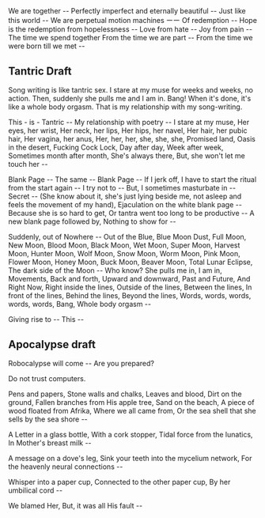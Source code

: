 ##

We are together -- 
Perfectly imperfect and eternally beautiful --
Just like this world --
We are perpetual motion machines ーー
Of redemption --
Hope is the redemption from hopelessness --
Love from hate --
Joy from pain --
The time we spend together From the time we are part --
From the time we were born till we met --


## Tantric Draft

Song writing is like tantric sex. I stare at my muse for weeks and weeks, no action. Then, suddenly she pulls me and I am in. Bang! When it's done, it's like a whole body orgasm. That is my relationship with my song-writing.

This - is - Tantric --
My relationship with poetry --
I stare at my muse,
Her eyes, her wrist,
Her neck, her lips,
Her hips, her navel,
Her hair, her pubic hair,
Her vagina, her anus,
Her, her, her, she, she, she,
Promised land, Oasis in the desert,
Fucking Cock Lock,
Day after day,
Week after week,
Sometimes month after month,
She's always there,
But, she won't let me touch her --

Blank Page --
The same -- Blank Page --
If I jerk off,
I have to start the ritual from the start again --
I try not to --
But, I sometimes masturbate in -- Secret --
(She know about it, she's just lying beside me, not asleep and feels the movement of my hand),
Ejaculation on the white blank page --
Because she is so hard to get,
Or tantra went too long to be productive --
A new blank page followed by,
Nothing to show for --

Suddenly, out of Nowhere --
Out of the Blue,
Blue Moon Dust,
Full Moon, New Moon,
Blood Moon, Black Moon,
Wet Moon, Super Moon,
Harvest Moon, Hunter Moon,
Wolf Moon, Snow Moon,
Worm Moon, Pink Moon,
Flower Moon, Honey Moon,
Buck Moon, Beaver Moon,
Total Lunar Eclipse,
The dark side of the Moon --
Who know?
She pulls me in,
I am in,
Movements,
Back and forth,
Upward and downward,
Past and Future,
And Right Now,
Right inside the lines,
Outside of the lines,
Between the lines,
In front of the lines,
Behind the lines,
Beyond the lines,
Words, words, words, words, words,
Bang,
Whole body orgasm --

Giving rise to -- This --


## Apocalypse draft

Robocalypse will come --
Are you prepared?

Do not trust computers.

Pens and papers,
Stone walls and chalks,
Leaves and blood,
Dirt on the ground,
Fallen branches from His apple tree,
Sand on the beach,
A piece of wood floated from Afrika,
Where we all came from,
Or the sea shell that she sells by the sea shore --

A Letter in a glass bottle,
With a cork stopper,
Tidal force from the lunatics,
In Mother's breast milk --

A message on a dove's leg,
Sink your teeth into the mycelium network,
For the heavenly neural connections --

Whisper into a paper cup,
Connected to the other paper cup,
By her umbilical cord --

We blamed Her,
But, it was all His fault --


